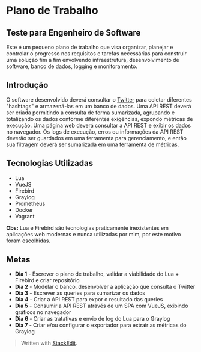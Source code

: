 # Plano de Trabalho

## Teste para Engenheiro de Software

Este é um pequeno plano de trabalho que visa organizar, planejar e controlar o progresso nos requisitos e tarefas necessárias para construir uma solução fim à fim envolvendo infraestrutura, desenvolvimento de software, banco de dados, logging e monitoramento.

## Introdução

O software desenvolvido deverá consultar o [Twitter](https://twitter.com/) para coletar diferentes "hashtags" e armazená-las em um banco de dados.
Uma API REST deverá ser criada permitindo a consulta de forma sumarizada, agrupando e totalizando os dados conforme diferentes exigências, expondo métricas de execução.
Uma página web deverá consultar a API REST e exibir os dados no navegador.
Os logs de execução, erros ou informações da API REST deverão ser guardados em uma ferramenta para gerenciamento, e então sua filtragem deverá ser sumarizada em uma ferramenta de métricas.

## Tecnologias Utilizadas

- Lua
- VueJS
- Firebird
- Graylog
- Prometheus
- Docker
- Vagrant

**Obs:** Lua e Firebird são tecnologias praticamente inexistentes em aplicações web modernas e nunca utilizadas por mim, por este motivo foram escolhidas.

## Metas

- **Dia 1** - Escrever o plano de trabalho, validar a viabilidade do Lua + Firebird e criar repositório
- **Dia 2** - Modelar o banco, desenvolver a aplicação que consulta o Twitter
- **Dia 3** - Escrever as queries para sumarizar os dados
- **Dia 4** - Criar a API REST para expor o resultado das queries
- **Dia 5** - Consumir a API REST através de um SPA com VueJS, exibindo gráficos no navegador
- **Dia 6** - Criar as tratativas e envio de log do Lua para o Graylog
- **Dia 7** - Criar e/ou configurar o exportador para extrair as métricas do Graylog

> Written with [StackEdit](https://stackedit.io/).
